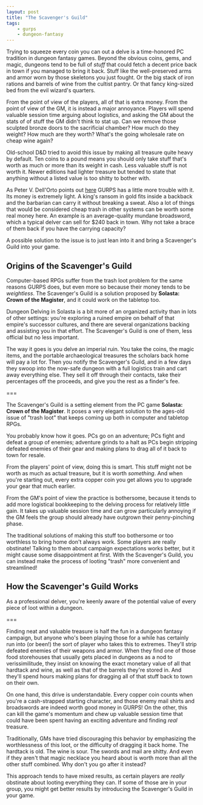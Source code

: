 ```yaml
---
layout: post
title: "The Scavenger's Guild"
tags:
    - gurps
    - dungeon-fantasy
---
```


Trying to squeeze every coin you can out a delve is a time-honored PC tradition
in dungeon fantasy games. Beyond the obvious coins, gems, and magic, dungeons
tend to be full of _stuff_ that could fetch a decent price back in town if you
managed to bring it back. Stuff like the well-preserved arms and armor worn by
those skeletons you just fought. Or the big stack of iron rations and barrels of
wine from the cultist pantry. Or that fancy king-sized bed from the evil
wizard's quarters.

From the point of view of the players, all of that is extra money. From the
point of view of the GM, it is instead a major annoyance. Players will spend
valuable session time arguing about logistics, and asking the GM about the stats
of of stuff the GM didn't think to stat up. Can we remove those sculpted bronze
doors to the sacrificial chamber? How much do they weight? How much are they
worth? What's the going wholesale rate on cheap wine again?

Old-school D&D tried to avoid this issue by making all treasure quite heavy by
default. Ten coins to a pound means you should only take stuff that's worth as
much or more than its weight in cash. Less valuable stuff is not worth it. Newer
editions had lighter treasure but tended to state that anything without a listed
value is too shitty to bother with.

As Peter V. Dell'Orto points out [here][1] GURPS has a little more trouble with
it. Its money is extremely light. A king's ransom in gold fits inside a backback
and the barbarian can carry it without breaking a sweat. Also a lot of things
that would be considered cheap trash in other systems can be worth some real
money here. An example is an average-quality mundane broadsword, which a typical
delver can sell for $240 back in town. Why not take a brace of them back if you
have the carrying capacity?

A possible solution to the issue is to just lean into it and bring a Scavenger's
Guild into your game.

## Origins of the Scavenger's Guild

Computer-based RPGs suffer from the trash loot problem for the same reasons
GURPS does, but even more so because their money tends to be _weightless_. The
Scavenger's Guild is a solution proposed by **Solasta: Crown of the Magister**,
and it could work on the tabletop too.

Dungeon Delving in Solasta is a bit more of an organized activity than in lots
of other settings: you're exploring a ruined empire on behalf of that empire's
successor cultures, and there are several organizations backing and assisting
you in that effort. The Scavenger's Guild is one of them, less official but no
less important.

The way it goes is you delve an imperial ruin. You take the coins, the magic
items, and the portable archaeological treasures the scholars back home will pay
a lot for. Then you notify the Scavenger's Guild, and in a few days they swoop
into the now-safe dungeon with a full logistics train and cart away everything
else. They sell it off through their contacts, take their percentages off the
proceeds, and give you the rest as a finder's fee.



[1]: https://dungeonfantastic.blogspot.com/2021/10/gurps-dungeon-fantasy-session-159-cold.html

===

The Scavenger's Guild is a setting element from the PC game **Solasta: Crown of
the Magister**. It poses a very elegant solution to the ages-old issue of "trash
loot" that keeps coming up both in computer and tabletop RPGs.

You probably know how it goes. PCs go on an adventure; PCs fight and defeat a
group of enemies; adventure grinds to a halt as PCs begin stripping defeated
enemies of their gear and making plans to drag all of it back to town for
resale.

From the players' point of view, doing this is smart. This stuff might not be
worth as much as actual treasure, but it is worth _something_. And when you're
starting out, every extra copper coin you get allows you to upgrade your gear
that much earlier.

From the GM's point of view the practice is bothersome, because it tends to add
more logistical bookkeeping to the delving process for relatively little
gain. It takes up valuable session time and can grow particularly annoying if
the GM feels the group should already have outgrown their penny-pinching phase.

The traditional solutions of making this stuff too bothersome or too worthless
to bring home don't always work. Some players are really obstinate! Talking to
them about campaign expectations works better, but it might cause some
disappointment at first. With the Scavenger's Guild, you can instead make the
process of looting "trash" more convenient and streamlined!

## How the Scavenger's Guild Works

As a professional delver, you're keenly aware of the potential value of every
piece of loot within a dungeon.

===

Finding neat and valuable treasure is half the fun in a dungeon fantasy
campaign, but anyone who's been playing those for a while has certainly run into
(or been!) the sort of player who takes this to extremes. They'll strip defeated
enemies of their weapons and armor. When they find one of those food storehouses
that usually gets placed in dungeons as a nod to verissimilitude, they insist on
knowing the exact monetary value of all that hardtack and wine, as well as that
of the barrels they're stored in. And they'll spend hours making plans for
dragging all of that stuff back to town on their own.

On one hand, this drive is understandable. Every copper coin counts when you're
a cash-strapped starting character, and those enemy mail shirts and broadswords
are indeed worth good money in GURPS! On the other, this can kill the game's
momentum and chew up valuable session time that could have been spent having an
exciting adventure and finding _real_ treasure.

Traditionally, GMs have tried discouraging this behavior by emphasizing the
worthlessness of this loot, or the difficulty of dragging it back home. The
hardtack is old. The wine is sour. The swords and mail are shitty. And even if
they aren't that magic necklace you heard about is worth more than all the other
stuff combined. Why don't you go after it instead?

This approach tends to have mixed results, as certain players are _really_
obstinate about looting everything they can. If some of those are in your group,
you might get better results by introducing the Scavenger's Guild in your game.

